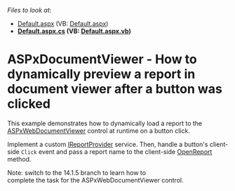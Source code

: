 <!-- default file list -->
*Files to look at*:

* [Default.aspx](./CS/Default.aspx) (VB: [Default.aspx](./VB/Default.aspx))
* **[Default.aspx.cs](./CS/Default.aspx.cs) (VB: [Default.aspx.vb](./VB/Default.aspx.vb))**
<!-- default file list end -->
# ASPxDocumentViewer - How to dynamically preview a report in document viewer after a button was clicked


This example demonstrates how to dynamically load a report to the [ASPxWebDocumentViewer](https://docs.devexpress.com/XtraReports/17738/web-reporting/asp-net-webforms-reporting/document-viewer) control at runtime on a button click. 

Implement a custom [IReportProvider](https://docs.devexpress.com/XtraReports/DevExpress.XtraReports.Services.IReportProvider) service. Then, handle a button's client-side `Click` event and pass a report name to the client-side [OpenReport](https://docs.devexpress.com/XtraReports/js-ASPxClientWebDocumentViewer#js_aspxclientwebdocumentviewer_openreport_url_) method.

Note: switch to the 14.1.5 branch to learn how to complete the task for the ASPxWebDocumentViewer control.


